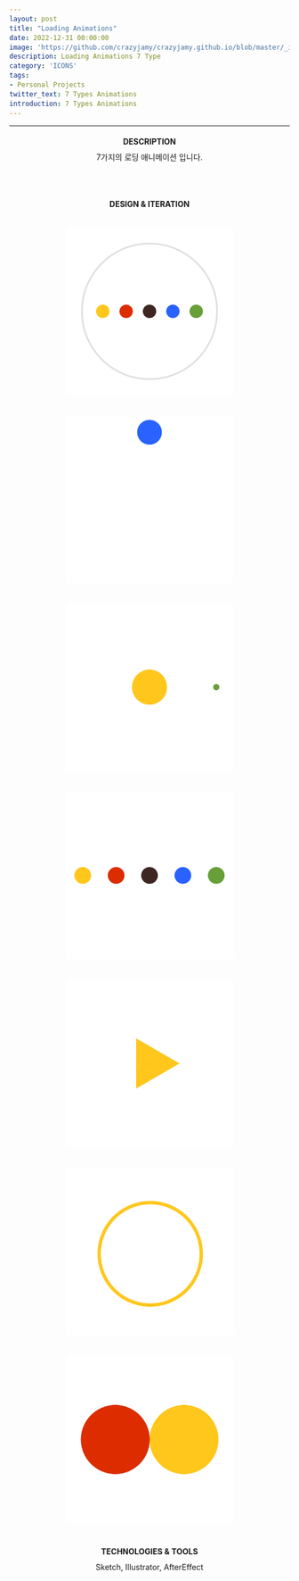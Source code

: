 ```yaml
---
layout: post
title: "Loading Animations"
date: 2022-12-31 00:00:00
image: 'https://github.com/crazyjamy/crazyjamy.github.io/blob/master/_images/_thumbnail/loading-6.gif?raw=true'
description: Loading Animations 7 Type
category: 'ICONS'
tags:
- Personal Projects
twitter_text: 7 Types Animations
introduction: 7 Types Animations
---
```

---
<div align="center" style="line-height: 2; font-family: -apple-system, BlinkMacSystemFont, Lato, Roboto, Segoe UI, Helvetica Neue, Helvetica, Verdana, Arial, sans-serif;">
<strong> DESCRIPTION </strong> <br />
7가지의 로딩 애니메이션 입니다.<br /><br /><br />
<strong> DESIGN & ITERATION</strong> <br /><br />
<img src="https://github.com/crazyjamy/crazyjamy.github.io/blob/master/_images/_post/loading/1.gif?raw=true" alt="Image 1" width="300"><br /><br />
<img src="https://github.com/crazyjamy/crazyjamy.github.io/blob/master/_images/_post/loading/2.gif?raw=true" alt="Image 2" width="300"><br /><br />
<img src="https://github.com/crazyjamy/crazyjamy.github.io/blob/master/_images/_post/loading/3.gif?raw=true" alt="Image 3" width="300"><br /><br />
<img src="https://github.com/crazyjamy/crazyjamy.github.io/blob/master/_images/_post/loading/4.gif?raw=true" alt="Image 4" width="300"><br /><br />
<img src="https://github.com/crazyjamy/crazyjamy.github.io/blob/master/_images/_post/loading/5.gif?raw=true" alt="Image 5" width="300"><br /><br />
<img src="https://github.com/crazyjamy/crazyjamy.github.io/blob/master/_images/_post/loading/6.gif?raw=true" alt="Image 6" width="300"><br /><br />
<img src="https://github.com/crazyjamy/crazyjamy.github.io/blob/master/_images/_post/loading/7.gif?raw=true" alt="Image 7" width="300"><br /><br />
<strong> TECHNOLOGIES & TOOLS</strong> <br />
Sketch, Illustrator, AfterEffect <br /><br />
</div>
